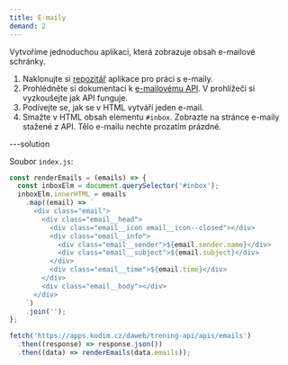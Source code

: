 ```yaml
---
title: E-maily
demand: 2
---
```


Vytvoříme jednoduchou aplikaci, která zobrazuje obsah e-mailové schránky.

1. Naklonujte si [repozitář](https://github.com/Czechitas-podklady-WEB/emaily-zadani) aplikace pro práci s e-maily.
1. Prohlédněte si dokumentaci k [e-mailovému API](https://apps.kodim.cz/daweb/trening-api/docs/e-mailove-api). V prohlížeči si vyzkoušejte jak API funguje.
1. Podívejte se, jak se v HTML vytváří jeden e-mail.
1. Smažte v HTML obsah elementu `#inbox`. Zobrazte na stránce e-maily stažené z API. Tělo e-mailu nechte prozatím prázdné.

---solution

Soubor `index.js`:

```js
const renderEmails = (emails) => {
  const inboxElm = document.querySelector('#inbox');
  inboxElm.innerHTML = emails
    .map((email) => `
      <div class="email">
        <div class="email__head">
          <div class="email__icon email__icon--closed"></div>
          <div class="email__info">
            <div class="email__sender">${email.sender.name}</div>
            <div class="email__subject">${email.subject}</div>
          </div>
          <div class="email__time">${email.time}</div>
        </div>
        <div class="email__body"></div>
      </div>
    `)
    .join('');
};

fetch('https://apps.kodim.cz/daweb/trening-api/apis/emails')
  .then((response) => response.json())
  .then((data) => renderEmails(data.emails));
```